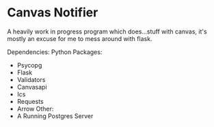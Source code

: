 
# Canvas Notifier

A heavily work in progress program which does...stuff with canvas, it's mostly an excuse for me to mess around with flask.

Dependencies:
Python Packages:
- Psycopg
- Flask
- Validators
- Canvasapi
- Ics
- Requests
- Arrow
Other:
- A Running Postgres Server
